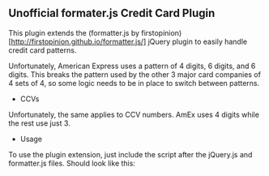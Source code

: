 Unofficial formater.js Credit Card Plugin
---
This plugin extends the (formatter.js by firstopinion)[http://firstopinion.github.io/formatter.js/] jQuery plugin to easily handle credit card patterns.

Unfortunately, American Express uses a pattern of 4 digits, 6 digits, and 6 digits. This breaks the pattern used by the other 3 major card companies of 4 sets of 4, so some logic needs to be in place to switch between patterns.

* CCVs

Unfortunately, the same applies to CCV numbers. AmEx uses 4 digits while the rest use just 3.

* Usage

To use the plugin extension, just include the script after the jQuery.js and formatter.js files. Should look like this:

<script src="path/to/jquery.js"></script>
<script src="path/to/jquery.formatter.js"></script>
_<script src="path/to/jquery.formattercc.js"></script>_